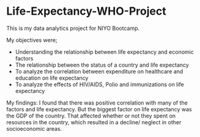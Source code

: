 # Life-Expectancy-WHO-Project
This is my data analytics project for NIYO Bootcamp.

My objectives were; 
- Understanding the relationship between life expectancy and economic factors 
- The relationship between the status of a country and life expectancy 
- To analyze the correlation between expenditure on healthcare and education on life expectancy 
- To analyze the effects of HIV/AIDS, Polio and immunizations on life expectancy

My findings: 
I found that there was positive correlation with many of the factors and life expectancy. But the biggest factor on life expectancy was the GDP of the country. That affected whether or not they spent on resources in the country, which resulted in a decline/ neglect in other socioeconomic areas. 

  

